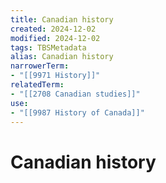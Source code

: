 ```yaml
---
title: Canadian history
created: 2024-12-02
modified: 2024-12-02
tags: TBSMetadata
alias: Canadian history
narrowerTerm:
- "[[9971 History]]"
relatedTerm:
- "[[2708 Canadian studies]]"
use:
- "[[9987 History of Canada]]"
---
```

# Canadian history
